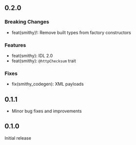 ## 0.2.0

### Breaking Changes
- feat(smithy)!: Remove built types from factory constructors

### Features
- feat(smithy): IDL 2.0
- feat(smithy): `@httpChecksum` trait

### Fixes
- fix(smithy_codegen): XML payloads

## 0.1.1

- Minor bug fixes and improvements

## 0.1.0

Initial release
